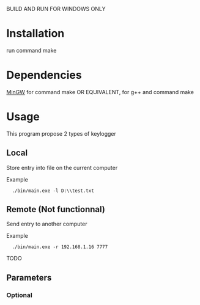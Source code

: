 BUILD AND RUN FOR WINDOWS ONLY

# Installation

run command make

# Dependencies

[MinGW](http://www.mingw.org) for command make OR EQUIVALENT, for g++ and command make

# Usage

This program propose 2 types of keylogger

## Local

Store entry into file on the current computer

Example

```
  ./bin/main.exe -l D:\\test.txt
```

## Remote (Not functionnal)

Send entry to another computer

Example

```
  ./bin/main.exe -r 192.168.1.16 7777
```

TODO

## Parameters

### Optional
